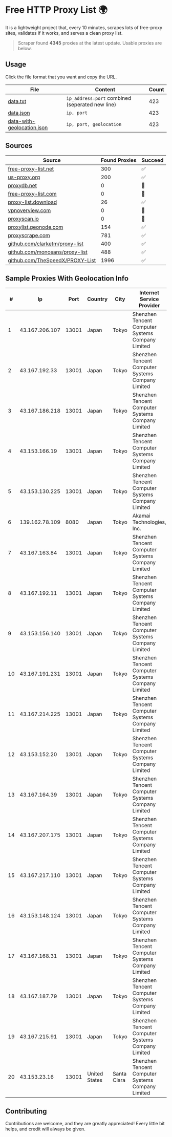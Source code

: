 
# Free HTTP Proxy List 🌍

It is a lightweight project that, every 10 minutes, scrapes lots of free-proxy sites, validates if it works, and serves a clean proxy list.


> Scraper found **4345** proxies at the latest update. Usable proxies are below.

## Usage

Click the file format that you want and copy the URL.


|File|Content|Count|
|----|-------|-----|
|[data.txt](https://raw.githubusercontent.com/themiralay/Proxy-List-World/master/data.txt)|`ip_address:port` combined (seperated new line)|423|
|[data.json](https://raw.githubusercontent.com/themiralay/Proxy-List-World/master/data.json)|`ip, port`|423|
|[data-with-geolocation.json](https://raw.githubusercontent.com/themiralay/Proxy-List-World/master/data-with-geolocation.json)|`ip, port, geolocation`|423|

## Sources

|Source|Found Proxies|Succeed|
|------|-------------|-------|
|[free-proxy-list.net](https://free-proxy-list.net)|300|✅|
|[us-proxy.org](https://www.us-proxy.org)|200|✅|
|[proxydb.net](http://proxydb.net)|0|🚫|
|[free-proxy-list.com](https://free-proxy-list.com/?page=&port=&type%5B%5D=http&type%5B%5D=https&up_time=0&search=Search)|0|🚫|
|[proxy-list.download](https://www.proxy-list.download/HTTP)|26|✅|
|[vpnoverview.com](https://vpnoverview.com/privacy/anonymous-browsing/free-proxy-servers)|0|🚫|
|[proxyscan.io](https://www.proxyscan.io)|0|🚫|
|[proxylist.geonode.com](https://proxylist.geonode.com/api/proxy-list?limit=300&page=1&sort_by=lastChecked&sort_type=desc&protocols=http,https)|154|✅|
|[proxyscrape.com](https://api.proxyscrape.com/v2/?request=displayproxies&protocol=http&timeout=10000&country=all&ssl=all&anonymity=all)|781|✅|
|[github.com/clarketm/proxy-list](https://raw.githubusercontent.com/clarketm/proxy-list/master/proxy-list-raw.txt)|400|✅|
|[github.com/monosans/proxy-list](https://raw.githubusercontent.com/monosans/proxy-list/main/proxies/http.txt)|488|✅|
|[github.com/TheSpeedX/PROXY-List](https://raw.githubusercontent.com/TheSpeedX/PROXY-List/master/http.txt)|1996|✅|


## Sample Proxies With Geolocation Info

|#|Ip|Port|Country|City|Internet Service Provider|
|-|--|----|-------|----|-------------------------|
|1|43.167.206.107|13001|Japan|Tokyo|Shenzhen Tencent Computer Systems Company Limited|
|2|43.167.192.33|13001|Japan|Tokyo|Shenzhen Tencent Computer Systems Company Limited|
|3|43.167.186.218|13001|Japan|Tokyo|Shenzhen Tencent Computer Systems Company Limited|
|4|43.153.166.19|13001|Japan|Tokyo|Shenzhen Tencent Computer Systems Company Limited|
|5|43.153.130.225|13001|Japan|Tokyo|Shenzhen Tencent Computer Systems Company Limited|
|6|139.162.78.109|8080|Japan|Tokyo|Akamai Technologies, Inc.|
|7|43.167.163.84|13001|Japan|Tokyo|Shenzhen Tencent Computer Systems Company Limited|
|8|43.167.192.11|13001|Japan|Tokyo|Shenzhen Tencent Computer Systems Company Limited|
|9|43.153.156.140|13001|Japan|Tokyo|Shenzhen Tencent Computer Systems Company Limited|
|10|43.167.191.231|13001|Japan|Tokyo|Shenzhen Tencent Computer Systems Company Limited|
|11|43.167.214.225|13001|Japan|Tokyo|Shenzhen Tencent Computer Systems Company Limited|
|12|43.153.152.20|13001|Japan|Tokyo|Shenzhen Tencent Computer Systems Company Limited|
|13|43.167.164.39|13001|Japan|Tokyo|Shenzhen Tencent Computer Systems Company Limited|
|14|43.167.207.175|13001|Japan|Tokyo|Shenzhen Tencent Computer Systems Company Limited|
|15|43.167.217.110|13001|Japan|Tokyo|Shenzhen Tencent Computer Systems Company Limited|
|16|43.153.148.124|13001|Japan|Tokyo|Shenzhen Tencent Computer Systems Company Limited|
|17|43.167.168.31|13001|Japan|Tokyo|Shenzhen Tencent Computer Systems Company Limited|
|18|43.167.187.79|13001|Japan|Tokyo|Shenzhen Tencent Computer Systems Company Limited|
|19|43.167.215.91|13001|Japan|Tokyo|Shenzhen Tencent Computer Systems Company Limited|
|20|43.153.23.16|13001|United States|Santa Clara|Shenzhen Tencent Computer Systems Company Limited|



## Contributing

Contributions are welcome, and they are greatly appreciated! Every
little bit helps, and credit will always be given.


